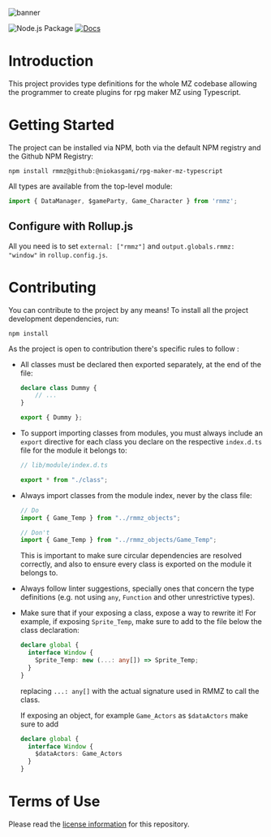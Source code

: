 ![banner](./typescript.jpg)

![Node.js Package](https://github.com/niokasgami/Rpg-Maker-MZ-Typescript/workflows/Node.js%20Package/badge.svg)
[![Docs](https://github.com/niokasgami/Rpg-Maker-MZ-Typescript/workflows/Docs/badge.svg)](https://niokasgami.github.io/Rpg-Maker-MZ-Typescript/)


# Introduction

This project provides type definitions for the whole MZ codebase allowing the
programmer to create plugins for rpg maker MZ using Typescript.


# Getting Started

The project can be installed via NPM, both via the default NPM registry and the
Github NPM Registry:

    npm install rmmz@github:@niokasgami/rpg-maker-mz-typescript

All types are available from the top-level module:

```ts
import { DataManager, $gameParty, Game_Character } from 'rmmz';
```

## Configure with Rollup.js

All you need is to set `external: ["rmmz"]` and `output.globals.rmmz: "window"`
in `rollup.config.js`.


# Contributing

You can contribute to the project by any means! To install all the project
development dependencies, run:

    npm install

As the project is open to contribution there's specific rules to follow :

- All classes must be declared then exported separately, at the end of the
  file:

    ```ts
    declare class Dummy {
        // ...
    }

    export { Dummy };
    ```

- To support importing classes from modules, you must always include an
  `export` directive for each class you declare on the respective `index.d.ts`
  file for the module it belongs to:

  ```ts
  // lib/module/index.d.ts

  export * from "./class";
  ```

- Always import classes from the module index, never by the class file:

  ```ts
  // Do
  import { Game_Temp } from "../rmmz_objects";

  // Don't
  import { Game_Temp } from "../rmmz_objects/Game_Temp";
  ```

  This is important to make sure circular dependencies are resolved correctly,
  and also to ensure every class is exported on the module it belongs to.

- Always follow linter suggestions, specially ones that concern the type
  definitions (e.g. not using `any`, `Function` and other unrestrictive types).

- Make sure that if your exposing a class, expose a way to rewrite it! For example, if exposing
  `Sprite_Temp`, make sure to add to the file below the class declaration:
  ```ts
  declare global {
    interface Window {
      Sprite_Temp: new (...: any[]) => Sprite_Temp;
    }
  }
  ```
  replacing `...: any[]` with the actual signature used in RMMZ to call the class.

  If exposing an object, for example `Game_Actors` as `$dataActors` make sure to add
  ```ts
  declare global {
    interface Window {
      $dataActors: Game_Actors
    }
  }
  ```


# Terms of Use

Please read the [license information](./LICENSE) for this repository.
